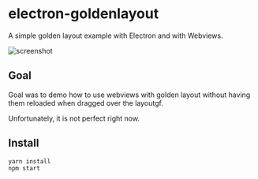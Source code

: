# electron-goldenlayout
A simple golden layout example with Electron and with Webviews.

![screenshot](https://s28.postimg.org/smu9q94hp/electron_gl.jpg)

## Goal

Goal was to demo how to use webviews with golden layout without having them reloaded when dragged over the layoutgf.

Unfortunately, it is not perfect right now.

## Install
```
yarn install
npm start
```
